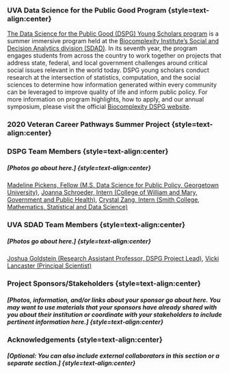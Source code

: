 ### UVA Data Science for the Public Good Program {style=text-align:center}

[The Data Science for the Public Good (DSPG) Young Scholars program](https://biocomplexity.virginia.edu/social-decision-analytics/dspg-program) is a summer immersive program held at the [Biocomplexity Institute’s Social and Decision Analytics division (SDAD)](https://biocomplexity.virginia.edu/social-decision-analytics). In its seventh year, the program engages students from across the country to work together on projects that address state, federal, and local government challenges around critical social issues relevant in the world today. DSPG young scholars conduct research at the intersection of statistics, computation, and the social sciences to determine how information generated within every community can be leveraged to improve quality of life and inform public policy. For more information on program highlights, how to apply, and our annual symposium, please visit the official [Biocomplexity DSPG website]((https://biocomplexity.virginia.edu/social-decision-analytics/dspg-program)).

### 2020 Veteran Career Pathways Summer Project {style=text-align:center}

### DSPG Team Members {style=text-align:center}

##### [Photos go about here.] {style=text-align:center}

[Madeline Pickens, Fellow (M.S. Data Science for Public Policy, Georgetown University)](https://github.com/mclaire19), [Joanna Schroeder, Intern (College of William and Mary, Government and Public Health)](https://github.com/jo-schroeder), [Crystal Zang, Intern (Smith College, Mathematics, Statistical and Data Science)](https://github.com/czang97)

### UVA SDAD Team Members {style=text-align:center}

##### [Photos go about here.] {style=text-align:center} 

[Joshua Goldstein (Research Assistant Professor, DSPG Project Lead)](https://biocomplexity.virginia.edu/joshua-goldstein), [Vicki Lancaster (Principal Scientist)](https://biocomplexity.virginia.edu/vicki-lancaster)

### Project Sponsors/Stakeholders {style=text-align:center}

##### [Photos, information, and/or links about your sponsor go about here. You may want to use materials that your sponsors have already shared with you about their institution or coordinate with your stakeholders to include pertinent information here.] {style=text-align:center}

### Acknowledgements {style=text-align:center}

##### [Optional: You can also include external collaborators in this section or a separate section.] {style=text-align:center}
